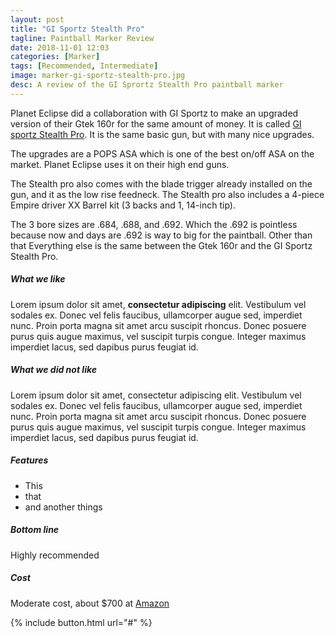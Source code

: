 ```yaml
---
layout: post
title: "GI Sportz Stealth Pro"
tagline: Paintball Marker Review
date: 2018-11-01 12:03
categories: [Marker]
tags: [Recommended, Intermediate]
image: marker-gi-sportz-stealth-pro.jpg
desc: A review of the GI Sprortz Stealth Pro paintball marker
---
```


Planet Eclipse did a collaboration with GI Sportz to make an upgraded version of their Gtek 160r for the same amount of money. It is called [GI sportz Stealth Pro][aws]. It is the same basic gun, but with many nice upgrades.

The upgrades are a POPS ASA which is one of the best on/off ASA on the market. Planet Eclipse uses it on their high end guns. 

The Stealth pro also comes with the blade trigger already installed on the gun, and it as the low rise feedneck. The Stealth pro also includes a 4-piece Empire driver XX Barrel kit (3 backs and 1, 14-inch tip). 

The 3 bore sizes are .684, .688, and .692. Which the .692 is pointless because now and days are .692 is way to big for the paintball. Other than that Everything else is the same between the Gtek 160r and the GI Sportz Stealth Pro.


##### What we like

Lorem ipsum dolor sit amet, **consectetur adipiscing** elit. Vestibulum vel sodales ex. Donec vel felis faucibus, ullamcorper augue sed, imperdiet nunc. Proin porta magna sit amet arcu suscipit rhoncus. Donec posuere purus quis augue maximus, vel suscipit turpis congue. Integer maximus imperdiet lacus, sed dapibus purus feugiat id. 

##### What we did not like

Lorem ipsum dolor sit amet, consectetur adipiscing elit. Vestibulum vel sodales ex. Donec vel felis faucibus, ullamcorper augue sed, imperdiet nunc. Proin porta magna sit amet arcu suscipit rhoncus. Donec posuere purus quis augue maximus, vel suscipit turpis congue. Integer maximus imperdiet lacus, sed dapibus purus feugiat id. 

##### Features

* This
* that
* and another things

##### Bottom line

Highly recommended

##### Cost 

Moderate cost, about $700 at [Amazon][aws]

{% include button.html url="#" %}


[aws]: # "Link to GI Sportz Stealth Pro Paintball Marker at Amazon"